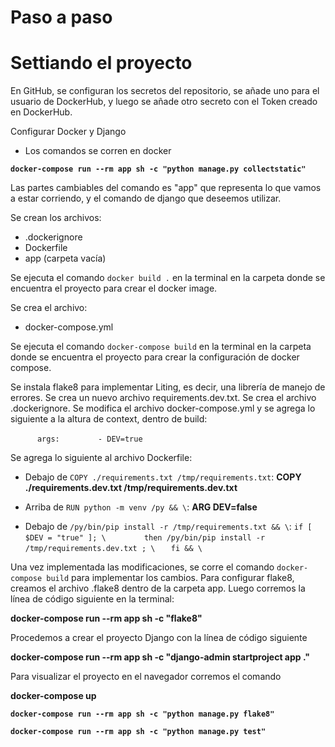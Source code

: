 # Paso a paso
# Settiando el proyecto

En GitHub, se configuran los secretos del repositorio, se añade uno para el usuario de DockerHub, y luego se añade otro secreto con el Token creado en DockerHub.

Configurar Docker y Django
- Los comandos se corren en docker

**`docker-compose run --rm app sh -c "python manage.py collectstatic"`**

Las partes cambiables del comando es "app" que representa lo que vamos a estar corriendo, y el comando de django que deseemos utilizar.

Se crean los archivos:
- .dockerignore
- Dockerfile
- app (carpeta vacía)

Se ejecuta el comando `docker build .` en la terminal en la carpeta donde se encuentra el proyecto para crear el docker image.

Se crea el archivo:
- docker-compose.yml

Se ejecuta el comando `docker-compose build` en la terminal en la carpeta donde se encuentra el proyecto para crear la configuración de docker compose.

Se instala flake8 para implementar Liting, es decir, una librería de manejo de errores. Se crea un nuevo archivo requirements.dev.txt. Se crea el archivo .dockerignore. Se modifica el archivo docker-compose.yml y se agrega lo siguiente a la altura de context, dentro de build:

`      args:`
`        - DEV=true`

Se agrega lo siguiente al archivo Dockerfile:
- Debajo de `COPY ./requirements.txt /tmp/requirements.txt`:
**COPY ./requirements.dev.txt /tmp/requirements.dev.txt**

- Arriba de `RUN python -m venv /py && \`:
**ARG DEV=false**

- Debajo de `/py/bin/pip install -r /tmp/requirements.txt && \`:
`if [ $DEV = "true" ]; \ `
`        then /py/bin/pip install -r /tmp/requirements.dev.txt ; \ `
`    fi && \ `

Una vez implementada las modificaciones, se corre el comando `docker-compose build` para implementar los cambios.
Para configurar flake8, creamos el archivo .flake8 dentro de la carpeta app. Luego corremos la línea de código siguiente en la terminal:

**docker-compose run --rm app sh -c "flake8"**

Procedemos a crear el proyecto Django con la línea de código siguiente

**docker-compose run --rm app sh -c "django-admin startproject app ."**

Para visualizar el proyecto en el navegador corremos el comando

**docker-compose up**




**`docker-compose run --rm app sh -c "python manage.py flake8"`**



**`docker-compose run --rm app sh -c "python manage.py test"`**
